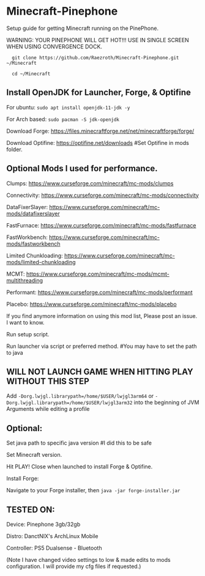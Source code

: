 # Minecraft-Pinephone
Setup guide for getting Minecraft running on the PinePhone.


WARNING: YOUR PINEPHONE WILL GET HOT!!! USE IN SINGLE SCREEN WHEN USING CONVERGENCE DOCK. 

      git clone https://github.com/Raezroth/Minecraft-Pinephone.git ~/Minecraft
      
      cd ~/Minecraft

Install OpenJDK for Launcher, Forge, & Optifine
---
For ubuntu: `sudo apt install openjdk-11-jdk -y`

For Arch based: `sudo pacman -S jdk-openjdk`

Download Forge: https://files.minecraftforge.net/net/minecraftforge/forge/

Download Optifine: https://optifine.net/downloads #Set Optifine in mods folder.

Optional Mods I used for performance. 
---
Clumps: https://www.curseforge.com/minecraft/mc-mods/clumps

Connectivity: https://www.curseforge.com/minecraft/mc-mods/connectivity

DataFixerSlayer: https://www.curseforge.com/minecraft/mc-mods/datafixerslayer

FastFurnace: https://www.curseforge.com/minecraft/mc-mods/fastfurnace

FastWorkbench: https://www.curseforge.com/minecraft/mc-mods/fastworkbench

Limited Chunkloading: https://www.curseforge.com/minecraft/mc-mods/limited-chunkloading

MCMT: https://www.curseforge.com/minecraft/mc-mods/mcmt-multithreading

Performant: https://www.curseforge.com/minecraft/mc-mods/performant

Placebo: https://www.curseforge.com/minecraft/mc-mods/placebo

If you find anymore information on using this mod list, Please post an issue.
I want to know.

Run setup script.

Run launcher via script or preferred method. #You may have to set the path to java

WILL NOT LAUNCH GAME WHEN HITTING PLAY WITHOUT THIS STEP
---
Add `-Dorg.lwjgl.librarypath=/home/$USER/lwjgl3arm64` or `-Dorg.lwjgl.librarypath=/home/$USER/lwjgl3arm32`
into the beginning of JVM Arguments while editing a profile


Optional: 
---
Set java path to specific java version #I did this to be safe

Set Minecraft version.

Hit PLAY! Close when launched to install Forge & Optifine.

Install Forge:
                                                  
Navigate to your Forge installer, then `java -jar forge-installer.jar`

TESTED ON: 
---

Device: Pinephone 3gb/32gb

Distro: DanctNIX's ArchLinux Mobile

Controller: PS5 Dualsense - Bluetooth

(Note I have changed video settings to low & made edits to mods configuration. I will provide my cfg files if requested.)
